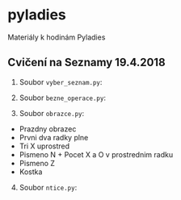 # pyladies

Materiály k hodinám Pyladies

## Cvičení na Seznamy 19.4.2018

1. Soubor `vyber_seznam.py`:

2. Soubor `bezne_operace.py`:

3. Soubor `obrazce.py`:

 * Prazdny obrazec
 * Prvni dva radky plne
 * Tri X uprostred
 * Pismeno N + Pocet X a O v prostrednim radku
 * Pismeno Z
 * Kostka

4. Soubor `ntice.py`:

